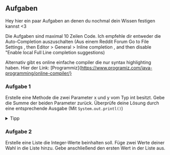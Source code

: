 ## Aufgaben
Hey hier ein paar Aufgaben an denen du nochmal dein Wissen festigen kannst <3


Die Aufgaben sind maximal 10 Zeilen Code. Ich empfehle dir entweder die Auto-Completion auszuschalten (Aus einem Reddit Forum Go to File Settings , then Editor > General > Inline completion , and then disable "Enable local Full Line completion suggestions)

Alternativ gibt es online einfache compiler die nur syntax highlighting haben. Hier der Link: [Programmiz]{https://www.programiz.com/java-programming/online-compiler/}

### Aufgabe 1
Erstelle eine Methode die zwei Parameter x und y vom Typ int besitzt. Gebe die Summe der beiden Parameter zurück. Überprüfe deine Lösung durch eine entsprechende Ausgabe (Mit `System.out.printl()`)

<details>
<summary>
Tipp
</summary>
Die ungefähr so aus:
```
public static int summe(int x, int y) {

}
```
</details>



### Aufgabe 2

Erweiter folgende Klasse um ein Konstruktor. Dem Konstruktor sollen alle in der Klasse enthaltenen Attribute als Parameter übergeben werden. Eine Person kann maximal 99 Jahre alt werden. Erstelle ein Objekt der Klasse Person.

```
public class Person {
    private String name;
    private int alter;

    
}
```

<details>
<summary>
Kleiner Tipp
</summary>
Hab mich extra etwas komplizierter ausgedrückt. "Alle in der Klasse enthaltenen Attribute" sind `name`und `alter`. 
</details>



<details>
<summary>
Weiterer Tipp
</summary>


```
public class Person {
    private String name;
    private int alter;

    public Person(String name, int alter) {

    }
}
</details>

### Aufgabe 2
Erstelle eine Liste die Integer-Werte beinhalten soll. Füge zwei Werte deiner Wahl in die Liste hinzu. Gebe anschließend den ersten Wert in der Liste aus.
